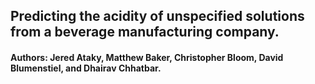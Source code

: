 ## Predicting the acidity of unspecified solutions from a beverage manufacturing company.
#### Authors: Jered Ataky, Matthew Baker, Christopher Bloom, David Blumenstiel, and Dhairav Chhatbar.
